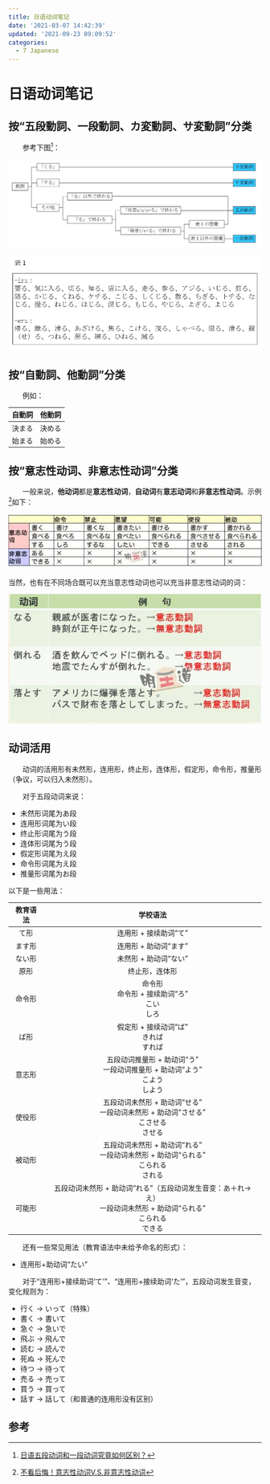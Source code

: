 ```yaml
---
title: 日语动词笔记
date: '2021-03-07 14:42:39'
updated: '2021-09-23 09:09:52'
categories:
  - 7 Japanese
---
```

# 日语动词笔记

## 按“五段動詞、一段動詞、カ変動詞、サ変動詞”分类

　　参考下图[^1]：

![](Japanese_Verb_Notes/1.jpg)

![](Japanese_Verb_Notes/2.jpg)

## 按“自動詞、他動詞”分类

　　例如：

| 自動詞 | 他動詞 |
| :----: | :----: |
| 決まる | 決める |
| 始まる | 始める |

## 按“意志性动词、非意志性动词”分类

　　一般来说，**他动词**都是**意志性动词**，**自动词**有**意志动词**和**非意志性动词**。示例[^2]如下：

![](Japanese_Verb_Notes/3.jpg)

当然，也有在不同场合既可以充当意志性动词也可以充当非意志性动词的词：

![](Japanese_Verb_Notes/4.jpg)


## 动词活用

　　动词的活用形有未然形，连用形，终止形，连体形，假定形，命令形，推量形（争议，可以归入未然形）。

　　对于五段动词来说：


- 未然形词尾为あ段
- 连用形词尾为い段
- 终止形词尾为う段
- 连体形词尾为う段
- 假定形词尾为え段
- 命令形词尾为え段
- 推量形词尾为お段

以下是一些用法：

| 教育语法 |                           学校语法                           |
| :------: | :----------------------------------------------------------: |
|   て形   |                    连用形 + 接续助词“て”                     |
|  ます形  |                    连用形 + 助动词“ます”                     |
|  ない形  |                    未然形 + 助动词“ない”                     |
|   原形   |                        终止形，连体形                        |
|  命令形  | 命令形<br/>命令形 + 接续助词“ろ”<br/>こい<br/>しろ |
|   ば形   | 假定形 + 接续动词“ば”<br/>きれば<br/>すれば |
|  意志形  | 五段动词推量形 + 助动词“う”<br/>一段动词推量形 + 助动词“よう”<br/>こよう<br/>しよう |
|  使役形  | 五段动词未然形 + 助动词“せる”<br/>一段动词未然形 + 助动词“させる”<br/>こさせる<br/>させる |
|  被动形  | 五段动词未然形 + 助动词“れる”<br/>一段动词未然形 + 助动词“られる”<br/>こられる<br/>される |
|  可能形  | 五段动词未然形 + 助动词“れる”（五段动词发生音变：あ＋れ→え）<br/>一段动词未然形 + 助动词“られる”<br/>こられる<br/>できる |

　　还有一些常见用法（教育语法中未给予命名的形式）：

- 连用形+助动词“たい”


　　对于“连用形+接续助词‘て’”、“连用形+接续助词‘た’”，五段动词发生音变，变化规则为：
- 行く → いって（特殊）
- 書く → 書いて
- 急ぐ → 急いで
- 飛ぶ → 飛んで
- 読む → 読んで
- 死ぬ → 死んで
- 待つ → 待って
- 売る → 売って
- 買う → 買って
- 話す → 話して（和普通的连用形没有区别）

## 参考

[^1]: [日语五段动词和一段动词究竟如何区别？](https://www.zhihu.com/question/20279652/answer/215967953)
[^2]: [不看后悔！意志性动词V.S.非意志性动词](https://zhuanlan.zhihu.com/p/24570390)
